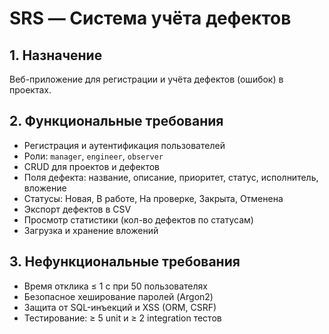 # SRS — Система учёта дефектов

## 1. Назначение
Веб-приложение для регистрации и учёта дефектов (ошибок) в проектах.

## 2. Функциональные требования
- Регистрация и аутентификация пользователей  
- Роли: `manager`, `engineer`, `observer`
- CRUD для проектов и дефектов
- Поля дефекта: название, описание, приоритет, статус, исполнитель, вложение
- Статусы: Новая, В работе, На проверке, Закрыта, Отменена
- Экспорт дефектов в CSV
- Просмотр статистики (кол-во дефектов по статусам)
- Загрузка и хранение вложений

## 3. Нефункциональные требования
- Время отклика ≤ 1 с при 50 пользователях  
- Безопасное хеширование паролей (Argon2)
- Защита от SQL-инъекций и XSS (ORM, CSRF)
- Тестирование: ≥ 5 unit и ≥ 2 integration тестов
